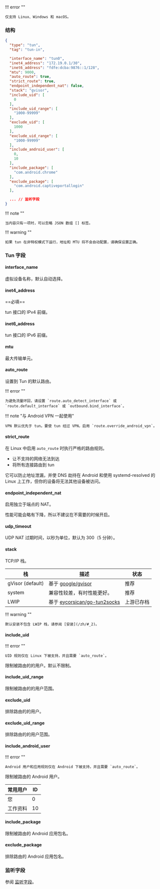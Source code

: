 !!! error ""

    仅支持 Linux、Windows 和 macOS。

### 结构

```json
{
  "type": "tun",
  "tag": "tun-in",

  "interface_name": "tun0",
  "inet4_address": "172.19.0.1/30",
  "inet6_address": "fdfe:dcba:9876::1/128",
  "mtu": 9000,
  "auto_route": true,
  "strict_route": true,
  "endpoint_independent_nat": false,
  "stack": "gvisor",
  "include_uid": [
    0
  ],
  "include_uid_range": [
    "1000-99999"
  ],
  "exclude_uid": [
    1000
  ],
  "exclude_uid_range": [
    "1000-99999"
  ],
  "include_android_user": [
    0,
    10
  ],
  "include_package": [
    "com.android.chrome"
  ],
  "exclude_package": [
    "com.android.captiveportallogin"
  ],

  ... // 监听字段
}
```

!!! note ""

    当内容只有一项时，可以忽略 JSON 数组 [] 标签。

!!! warning ""

    如果 tun 在非特权模式下运行，地址和 MTU 将不会自动配置，请确保设置正确。

### Tun 字段

#### interface_name

虚拟设备名称，默认自动选择。

#### inet4_address

==必填==

tun 接口的 IPv4 前缀。

#### inet6_address

tun 接口的 IPv6 前缀。

#### mtu

最大传输单元。

#### auto_route

设置到 Tun 的默认路由。

!!! error ""

    为避免流量环回，请设置 `route.auto_detect_interface` 或 `route.default_interface` 或 `outbound.bind_interface`。

!!! note "与 Android VPN 一起使用"

    VPN 默认优先于 tun。要使 tun 经过 VPN，启用 `route.override_android_vpn`。

#### strict_route

在 Linux 中启用 `auto_route` 时执行严格的路由规则。

* 让不支持的网络无法到达
* 将所有连接路由到 tun

它可以防止地址泄漏，并使 DNS 劫持在 Android 和使用 systemd-resolved 的 Linux 上工作，但你的设备将无法其他设备被访问。

#### endpoint_independent_nat

启用独立于端点的 NAT。

性能可能会略有下降，所以不建议在不需要的时候开启。

#### udp_timeout

UDP NAT 过期时间，以秒为单位，默认为 300（5 分钟）。

#### stack

TCP/IP 栈。

| 栈                | 描述                                                                       | 状态    |
|------------------|--------------------------------------------------------------------------|-------|
| gVisor (default) | 基于 [google/gvisor](https://github.com/google/gvisor)                     | 推荐    |
| system           | 兼容性较差，有时性能更好。                                                            | 推荐    |
| LWIP             | 基于 [eycorsican/go-tun2socks](https://github.com/eycorsican/go-tun2socks) | 上游已存档 |

!!! warning ""

    默认安装不包含 LWIP 栈，请参阅 [安装](/zh/#_2)。

#### include_uid

!!! error ""

    UID 规则仅在 Linux 下被支持，并且需要 `auto_route`。

限制被路由的的用户。默认不限制。

#### include_uid_range

限制被路由的的用户范围。

#### exclude_uid

排除路由的的用户。

#### exclude_uid_range

排除路由的的用户范围。

#### include_android_user

!!! error ""

    Android 用户和应用规则仅在 Android 下被支持，并且需要 `auto_route`。

限制被路由的 Android 用户。

| 常用用户 | ID  |
|--|-----|
| 您 | 0   |
| 工作资料 | 10  |

#### include_package

限制被路由的 Android 应用包名。

#### exclude_package

排除路由的 Android 应用包名。

### 监听字段

参阅 [监听字段](/zh/configuration/shared/listen/)。